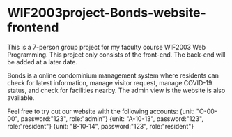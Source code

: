 # WIF2003project-Bonds-website-frontend
This is a 7-person group project for my faculty course WIF2003 Web Programming.
This project only consists of the front-end. The back-end will be added at a later date.


Bonds is a online condominium management system where residents can check for latest information, manage visitor request, manage COVID-19 status, and check for facilities nearby. The admin view is the website is also available.

Feel free to try out our website with the following accounts:
  {unit: "O-00-00", password:"123", role:"admin"}
  {unit: "A-10-13", password:"123", role:"resident"}
  {unit: "B-10-14", password:"123", role:"resident"}
